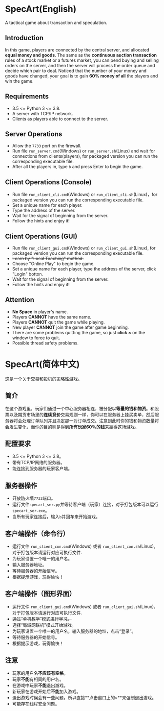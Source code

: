 # SpecArt(English)
A tactical game about transaction and speculation.

## Introduction
In this game, players are connected by the central server, and allocated **equal money and goods**. The same as the **continuous auction transaction** rules of a stock market or a futures market, you can pend buying and selling orders on the server, and then the server will process the order queue and decide which pair to deal. Noticed that the number of your money and goods have changed, your goal is to gain **60% money of all** the players and win the game. 

## Requirements
* 3.5 <= Python 3 <= 3.8.
* A server with TCP/IP network.
* Clients as players able to connect to the server.

## Server Operations
* Allow the `7733` port on the firewall.
* Run file `run_server.cmd`(Windows) or `run_server.sh`(Linux) and wait for connections from clients(players), for packaged version you can run the corresponding executable file.
* After all the players in, type `b` and press Enter to begin the game.

## Client Operations (Console)
* Run file `run_client_cli.cmd`(Windows) or `run_client_cli.sh`(Linux)，for packaged version you can run the corresponding executable file.
* Set a unique name for each player.
* Type the address of the server.
* Wait for the signal of beginning from the server.
* Follow the hints and enjoy it!

## Client Operations (GUI)
* Run file `run_client_gui.cmd`(Windows) or `run_client_gui.sh`(Linux), for packaged version you can run the corresponding executable file.
* ~~Learn by "Local Teaching" method.~~
* Choose "Online Play" to begin the game.
* Set a unique name for each player, type the address of the server, click "Login" botton.
* Wait for the signal of beginning from the server.
* Follow the hints and enjoy it!

## Attention
* **No Space** in player's name.
* Players **CANNOT** have the same name.
* Players **CANNOT** quit the game while playing.
* New player **CANNOT** join the game after game beginning.
* There are some problems quitting the game, so just **click ×** on the window to force to quit.
* Possible thread safety problems.

# SpecArt(简体中文)
这是一个关于交易和投机的策略性游戏。

## 简介
在这个游戏里，玩家们通过一个中心服务器相连，被分配以**等量的钱和物资**。和股票以及期货市场里的**连续竞价**交易规则一样，你可以在服务器上挂买卖单，然后服务器将会处理订单队列并且决定那一对订单成交。注意到此时你的钱和物资数量将会发生变化，而你的目的则是得到**所有玩家60%的钱**来赢得这场游戏。

## 配置要求
* 3.5 <= Python 3 <= 3.8。
* 带有TCP/IP网络的服务器。
* 能连接到服务器的玩家客户端。

## 服务器操作
* 开放防火墙`7733`端口。
* 运行文件`specart_ser.py`并等待客户端（玩家）连接，对于打包版本可以运行`specart_ser.exe`。
* 当所有玩家连接后，输入`b`并回车来开始游戏。

## 客户端操作（命令行）
* 运行文件 `run_client_con.cmd`(Windows) 或者 `run_client_con.sh`(Linux)，对于打包版本请运行对应可执行文件.
* 为玩家设置一个唯一的用户名。
* 输入服务器地址。
* 等待服务器的开始信号。
* 根据提示游戏，玩得愉快！

## 客户端操作（图形界面）
* 运行文件 `run_client_gui.cmd`(Windows) 或者 `run_client_gui.sh`(Linux)，对于打包版本请运行对应可执行文件.
* ~~通过“单机教学”模式进行学习。~~
* 选择“局域网联机”模式开始游戏。
* 为玩家设置一个唯一的用户名，输入服务器的地址，点击“登录”。
* 等待服务器的开始信号。
* 根据提示游戏，玩得愉快！

## 注意
* 玩家的用户名**不应该有空格**。
* 玩家**不能**有相同的用户名。
* 在游戏中玩家**不能**退出游戏。
* 新玩家在游戏开始后**不能**加入游戏。
* 退出游戏时候会有一些问题，所以直接**点击窗口上的×**来强制退出游戏。
* 可能存在线程安全问题。
